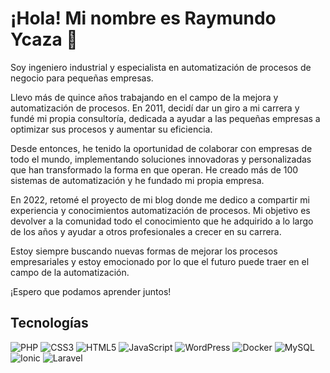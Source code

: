 # ¡Hola! Mi nombre es Raymundo Ycaza 👋

Soy ingeniero industrial y especialista en automatización de procesos de negocio para pequeñas empresas.

Llevo más de quince años trabajando en el campo de la mejora y automatización de procesos. En 2011, decidí dar un giro a mi carrera y fundé mi propia consultoría, dedicada a ayudar a las pequeñas empresas a optimizar sus procesos y aumentar su eficiencia.

Desde entonces, he tenido la oportunidad de colaborar con empresas de todo el mundo, implementando soluciones innovadoras y personalizadas que han transformado la forma en que operan. He creado más de 100 sistemas de automatización y he fundado mi propia empresa.

En 2022, retomé el proyecto de mi blog donde me dedico a compartir mi experiencia y conocimientos automatización de procesos. Mi objetivo es devolver a la comunidad todo el conocimiento que he adquirido a lo largo de los años y ayudar a otros profesionales a crecer en su carrera.

Estoy siempre buscando nuevas formas de mejorar los procesos empresariales y estoy emocionado por lo que el futuro puede traer en el campo de la automatización. 

¡Espero que podamos aprender juntos!

## Tecnologías
![PHP](https://img.shields.io/badge/php-%23777BB4.svg?style=for-the-badge&logo=php&logoColor=white) ![CSS3](https://img.shields.io/badge/css3-%231572B6.svg?style=for-the-badge&logo=css3&logoColor=white) ![HTML5](https://img.shields.io/badge/html5-%23E34F26.svg?style=for-the-badge&logo=html5&logoColor=white) ![JavaScript](https://img.shields.io/badge/javascript-%23323330.svg?style=for-the-badge&logo=javascript&logoColor=%23F7DF1E) ![WordPress](https://img.shields.io/badge/WordPress-%23117AC9.svg?style=for-the-badge&logo=WordPress&logoColor=white) ![Docker](https://img.shields.io/badge/docker-%230db7ed.svg?style=for-the-badge&logo=docker&logoColor=white) ![MySQL](https://img.shields.io/badge/mysql-%2300f.svg?style=for-the-badge&logo=mysql&logoColor=white) ![Ionic](https://img.shields.io/badge/Ionic-%233880FF.svg?style=for-the-badge&logo=Ionic&logoColor=white) ![Laravel](https://img.shields.io/badge/laravel-%23FF2D20.svg?style=for-the-badge&logo=laravel&logoColor=white)


